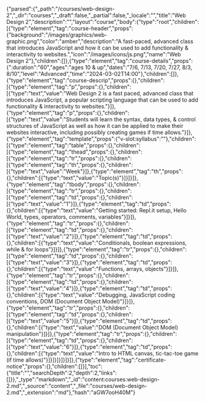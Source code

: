 {"parsed":{"_path":"/courses/web-design-2","_dir":"courses","_draft":false,"_partial":false,"_locale":"","title":"Web Design 2","description":"","layout":"course","body":{"type":"root","children":[{"type":"element","tag":"course-header","props":{"background":"/images/graphics/web-graphic.png","color":"amber","description":"A fast-paced, advanced class that introduces JavaScript and how it can be used to add functionality & interactivity to websites.","icon":"/images/icons/js.png","name":"Web Design 2"},"children":[]},{"type":"element","tag":"course-details","props":{":duration":"60","ages":"ages 10 & up","dates":"7/6, 7/13, 7/20, 7/27, 8/3, 8/10","level":"Advanced","time":"2024-03-02T14:00"},"children":[]},{"type":"element","tag":"course-descrip","props":{},"children":[{"type":"element","tag":"p","props":{},"children":[{"type":"text","value":"Web Design 2 is a fast paced, advanced class that introduces JavaScript, a popular scripting language that can be used to add functionality & interactivity to websites."}]},{"type":"element","tag":"p","props":{},"children":[{"type":"text","value":"Students will learn the syntax, data types, & control structures of JavaScript as well as how it can be applied to make their websites interactive, including possibly creating games if time allows."}]},{"type":"element","tag":"template","props":{"v-slot:syllabus":""},"children":[{"type":"element","tag":"table","props":{},"children":[{"type":"element","tag":"thead","props":{},"children":[{"type":"element","tag":"tr","props":{},"children":[{"type":"element","tag":"th","props":{},"children":[{"type":"text","value":"Week"}]},{"type":"element","tag":"th","props":{},"children":[{"type":"text","value":"Topic(s)"}]}]}]},{"type":"element","tag":"tbody","props":{},"children":[{"type":"element","tag":"tr","props":{},"children":[{"type":"element","tag":"td","props":{},"children":[{"type":"text","value":"1"}]},{"type":"element","tag":"td","props":{},"children":[{"type":"text","value":"Getting started: Repl.it setup, Hello World, types, operators, comments, variables"}]}]},{"type":"element","tag":"tr","props":{},"children":[{"type":"element","tag":"td","props":{},"children":[{"type":"text","value":"2"}]},{"type":"element","tag":"td","props":{},"children":[{"type":"text","value":"Conditionals, boolean expressions, while & for loops"}]}]},{"type":"element","tag":"tr","props":{},"children":[{"type":"element","tag":"td","props":{},"children":[{"type":"text","value":"3"}]},{"type":"element","tag":"td","props":{},"children":[{"type":"text","value":"Functions, arrays, objects"}]}]},{"type":"element","tag":"tr","props":{},"children":[{"type":"element","tag":"td","props":{},"children":[{"type":"text","value":"4"}]},{"type":"element","tag":"td","props":{},"children":[{"type":"text","value":"Debugging, JavaScript coding conventions, DOM (Document Object Model)"}]}]},{"type":"element","tag":"tr","props":{},"children":[{"type":"element","tag":"td","props":{},"children":[{"type":"text","value":"5"}]},{"type":"element","tag":"td","props":{},"children":[{"type":"text","value":"DOM (Document Object Model) manipulation"}]}]},{"type":"element","tag":"tr","props":{},"children":[{"type":"element","tag":"td","props":{},"children":[{"type":"text","value":"6"}]},{"type":"element","tag":"td","props":{},"children":[{"type":"text","value":"Intro to HTML canvas, tic-tac-toe game (if time allows)"}]}]}]}]}]}]},{"type":"element","tag":"certificate-notice","props":{},"children":[]}],"toc":{"title":"","searchDepth":2,"depth":2,"links":[]}},"_type":"markdown","_id":"content:courses:web-design-2.md","_source":"content","_file":"courses/web-design-2.md","_extension":"md"},"hash":"aGW7ooH40M"}